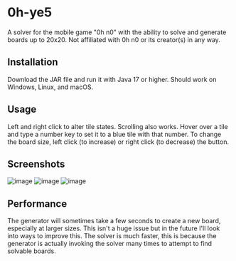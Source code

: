 # 0h-ye5
A solver for the mobile game "0h n0" with the ability to solve and generate boards up to 20x20. Not affiliated with 0h n0 or its creator(s) in any way.

## Installation
Download the JAR file and run it with Java 17 or higher. Should work on Windows, Linux, and macOS.

## Usage
Left and right click to alter tile states. Scrolling also works. Hover over a tile and type a number key to set it to a blue tile with that number.
To change the board size, left click (to increase) or right click (to decrease) the button.

## Screenshots
![image](https://github.com/JustinTimeCuber/0h-ye5/assets/46458276/9c5048ea-dfde-4c2a-bc59-a111f0dfb87f)
![image](https://github.com/JustinTimeCuber/0h-ye5/assets/46458276/41bbfaf8-d480-410c-a977-87f6226be279)
![image](https://github.com/JustinTimeCuber/0h-ye5/assets/46458276/fa91477e-8b1b-4e75-95be-c81dd337719f)

## Performance
The generator will sometimes take a few seconds to create a new board, especially at larger sizes. This isn't a huge issue but in the future I'll look into ways to improve this. The solver is much faster, this is because the generator is actually invoking the solver many times to attempt to find solvable boards.
